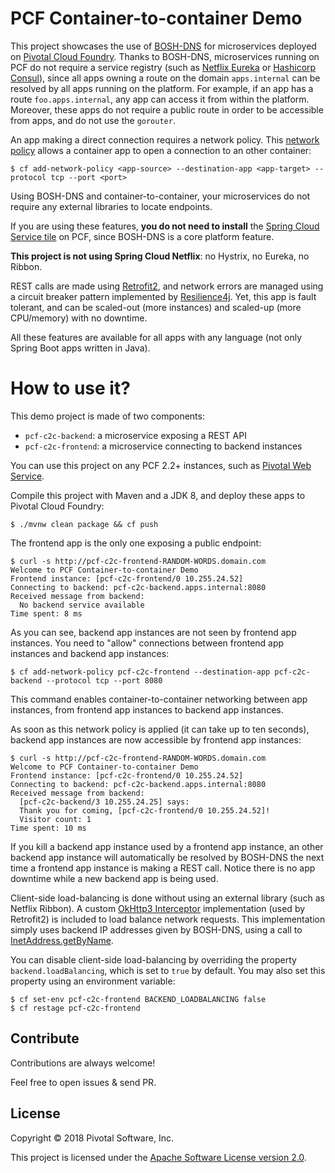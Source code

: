 # PCF Container-to-container Demo

This project showcases the use of [BOSH-DNS](https://bosh.io/docs/dns) for microservices
deployed on [Pivotal Cloud Foundry](https://pivotal.io/platform).
Thanks to BOSH-DNS, microservices running on PCF do not require a service registry (such as
[Netflix Eureka](https://github.com/Netflix/eureka) or [Hashicorp Consul](https://www.consul.io)),
since all apps owning a route on the domain `apps.internal` can be resolved by all apps running
on the platform. For example, if an app has a route `foo.apps.internal`, any app can access it
from within the platform. Moreover, these apps do not require a public route in order to be
accessible from apps, and do not use the `gorouter`.

An app making a direct connection requires a network policy.
This [network policy](https://docs.cloudfoundry.org/concepts/understand-cf-networking.html)
allows a container app to open a connection to an other container:
```shell
$ cf add-network-policy <app-source> --destination-app <app-target> --protocol tcp --port <port>
```

Using BOSH-DNS and container-to-container, your microservices do not require any external libraries
to locate endpoints.

If you are using these features, **you do not need to install** the
[Spring Cloud Service tile](https://docs.pivotal.io/spring-cloud-services/2-0/common/index.html)
on PCF, since BOSH-DNS is a core platform feature.

**This project is not using Spring Cloud Netflix**: no Hystrix, no Eureka, no Ribbon.

REST calls are made using
[Retrofit2](https://square.github.io/retrofit), and network errors are managed using
a circuit breaker pattern implemented by [Resilience4j](https://github.com/resilience4j/resilience4j).
Yet, this app is fault tolerant, and can be scaled-out (more instances) and scaled-up (more CPU/memory)
with no downtime.

All these features are available for all apps with any language (not only Spring Boot apps
written in Java).

# How to use it?

This demo project is made of two components:
 - `pcf-c2c-backend`: a microservice exposing a REST API
 - `pcf-c2c-frontend`: a microservice connecting to backend instances
 
You can use this project on any PCF 2.2+ instances, such as [Pivotal Web Service](https://run.pivotal.io).

Compile this project with Maven and a JDK 8, and deploy these apps to Pivotal Cloud Foundry:
```shell
$ ./mvnw clean package && cf push
```

The frontend app is the only one exposing a public endpoint:
```shell
$ curl -s http://pcf-c2c-frontend-RANDOM-WORDS.domain.com
Welcome to PCF Container-to-container Demo
Frontend instance: [pcf-c2c-frontend/0 10.255.24.52]
Connecting to backend: pcf-c2c-backend.apps.internal:8080
Received message from backend:
  No backend service available
Time spent: 8 ms
```

As you can see, backend app instances are not seen by frontend app instances.
You need to "allow" connections between frontend app instances and backend app instances:
```shell
$ cf add-network-policy pcf-c2c-frontend --destination-app pcf-c2c-backend --protocol tcp --port 8080
```

This command enables container-to-container networking between app instances, from frontend app
instances to backend app instances.

As soon as this network policy is applied (it can take up to ten seconds), backend app instances
are now accessible by frontend app instances:
```shell
$ curl -s http://pcf-c2c-frontend-RANDOM-WORDS.domain.com
Welcome to PCF Container-to-container Demo
Frontend instance: [pcf-c2c-frontend/0 10.255.24.52]
Connecting to backend: pcf-c2c-backend.apps.internal:8080
Received message from backend:
  [pcf-c2c-backend/3 10.255.24.25] says:
  Thank you for coming, [pcf-c2c-frontend/0 10.255.24.52]!
  Visitor count: 1
Time spent: 10 ms
```

If you kill a backend app instance used by a frontend app instance, an other backend app instance
will automatically be resolved by BOSH-DNS the next time a frontend app instance is making a
REST call. Notice there is no app downtime while a new backend app is being used.

Client-side load-balancing is done without using an external
library (such as Netflix Ribbon). A custom
[OkHttp3 Interceptor](https://square.github.io/okhttp/3.x/okhttp/okhttp3/Interceptor.html)
implementation (used by Retrofit2) is included to load balance 
network requests. This implementation simply uses backend
IP addresses given by BOSH-DNS, using a call to
[InetAddress.getByName](https://docs.oracle.com/javase/8/docs/api/java/net/InetAddress.html#getByName-java.lang.String-).

You can disable client-side load-balancing by overriding the
property `backend.loadBalancing`, which is set to
`true` by default. You may also set this property using an
environment variable:
```shell
$ cf set-env pcf-c2c-frontend BACKEND_LOADBALANCING false
$ cf restage pcf-c2c-frontend
```

## Contribute

Contributions are always welcome!

Feel free to open issues & send PR.

## License

Copyright &copy; 2018 Pivotal Software, Inc.

This project is licensed under the [Apache Software License version 2.0](https://www.apache.org/licenses/LICENSE-2.0).
